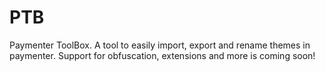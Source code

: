 # PTB
Paymenter ToolBox. A tool to easily import, export and rename themes in paymenter. Support for obfuscation, extensions and more is coming soon!
